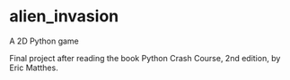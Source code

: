 # alien_invasion
A 2D Python game

Final project after reading the book Python Crash Course, 2nd edition, by Eric Matthes.
